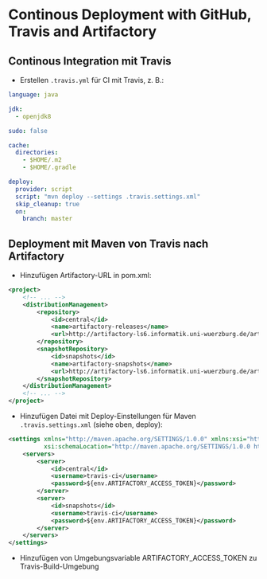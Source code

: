 # Continous Deployment with GitHub, Travis and Artifactory

## Continous Integration mit Travis

* Erstellen `.travis.yml` für CI mit Travis, z. B.:

```yaml
language: java

jdk:
  - openjdk8

sudo: false

cache:
  directories:
    - $HOME/.m2
    - $HOME/.gradle

deploy:
  provider: script
  script: "mvn deploy --settings .travis.settings.xml"
  skip_cleanup: true
  on:
    branch: master
```

## Deployment mit Maven von Travis nach Artifactory

* Hinzufügen Artifactory-URL in pom.xml:

```xml
<project>
    <!-- ... -->
    <distributionManagement>
        <repository>
            <id>central</id>
            <name>artifactory-releases</name>
            <url>http://artifactory-ls6.informatik.uni-wuerzburg.de/artifactory/libs-snapshot</url>
        </repository>
        <snapshotRepository>
            <id>snapshots</id>
            <name>artifactory-snapshots</name>
            <url>http://artifactory-ls6.informatik.uni-wuerzburg.de/artifactory/libs-snapshot</url>
        </snapshotRepository>
    </distributionManagement>
    <!-- ... -->
</project>
```

* Hinzufügen Datei mit Deploy-Einstellungen für Maven `.travis.settings.xml` (siehe oben, deploy):

```xml
<settings xmlns="http://maven.apache.org/SETTINGS/1.0.0" xmlns:xsi="http://www.w3.org/2001/XMLSchema-instance"
          xsi:schemaLocation="http://maven.apache.org/SETTINGS/1.0.0 http://maven.apache.org/xsd/settings-1.0.0.xsd">
    <servers>
        <server>
            <id>central</id>
            <username>travis-ci</username>
            <password>${env.ARTIFACTORY_ACCESS_TOKEN}</password>
        </server>
        <server>
            <id>snapshots</id>
            <username>travis-ci</username>
            <password>${env.ARTIFACTORY_ACCESS_TOKEN}</password>
        </server>
    </servers>
</settings>
```

* Hinzufügen von Umgebungsvariable ARTIFACTORY_ACCESS_TOKEN zu Travis-Build-Umgebung